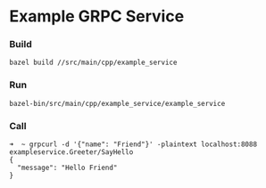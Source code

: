 # Example GRPC Service

### Build
```
bazel build //src/main/cpp/example_service
```

### Run
```
bazel-bin/src/main/cpp/example_service/example_service
```

### Call
```
➜  ~ grpcurl -d '{"name": "Friend"}' -plaintext localhost:8088 exampleservice.Greeter/SayHello
{
  "message": "Hello Friend"
}
```
